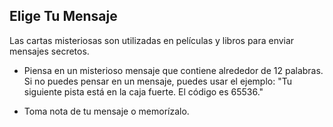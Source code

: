 ## Elige Tu Mensaje

Las cartas misteriosas son utilizadas en películas y libros para enviar mensajes secretos.

+ Piensa en un misterioso mensaje que contiene alrededor de 12 palabras. Si no puedes pensar en un mensaje, puedes usar el ejemplo: "Tu siguiente pista está en la caja fuerte. El código es 65536."

+ Toma nota de tu mensaje o memorízalo.